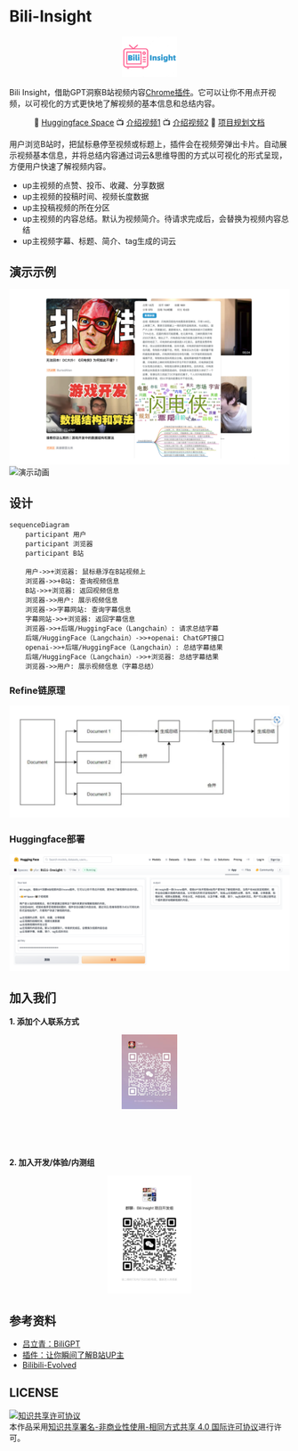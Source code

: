 # Bili-Insight

<div align="center">
    <img src="img/Bili-Insight.png" width=20%>
</div>

Bili Insight，借助GPT洞察B站视频内容[Chrome插件](https://chrome.google.com/webstore/detail/bili-insight%EF%BC%8C%E6%B4%9E%E5%AF%9Fb%E7%AB%99%E8%A7%86%E9%A2%91%E5%86%85%E5%AE%B9%E6%8F%92%E4%BB%B6/akodljjoaekbfjacabnihcbcbioidnfg?hl=zh-CN)。它可以让你不用点开视频，以可视化的方式更快地了解视频的基本信息和总结内容。
<p align="center">
     🤗 <a href="https://yfor-bili-insight2.hf.space/" target="_blank"> Huggingface Space</a>
     📺 <a href="https://b23.tv/P9ao5bc" target="_blank">介绍视频1</a>
     📺 <a href="https://www.bilibili.com/video/BV1KV4y1S7Rw/" target="_blank">介绍视频2</a> 
     📑 <a href="https://emoumcwvfx.feishu.cn/docx/FUNYdH8ClolsBjxrEm3crZt0nTh" target="_blank">项目规划文档</a> 
    
</p>

用户浏览B站时，把鼠标悬停至视频或标题上，插件会在视频旁弹出卡片。自动展示视频基本信息，并将总结内容通过词云&思维导图的方式以可视化的形式呈现，方便用户快速了解视频内容。

* up主视频的点赞、投币、收藏、分享数据
* up主视频的投稿时间、视频长度数据
* up主投稿视频的所在分区
* up主视频的内容总结。默认为视频简介。待请求完成后，会替换为视频内容总结
* up主视频字幕、标题、简介、tag生成的词云
## 演示示例
![演示图片](img/Insight_1280x800.png)
![演示动画](img/demo.gif)

## 设计
```mermaid
sequenceDiagram
    participant 用户
    participant 浏览器
    participant B站

    用户->>+浏览器: 鼠标悬浮在B站视频上
    浏览器->>+B站: 查询视频信息
    B站->>+浏览器: 返回视频信息
    浏览器->>用户: 展示视频信息
    浏览器->>字幕网站: 查询字幕信息
    字幕网站->>+浏览器: 返回字幕信息
    浏览器->>+后端/HuggingFace（Langchain）: 请求总结字幕
    后端/HuggingFace（Langchain）->>+openai: ChatGPT接口
    openai->>+后端/HuggingFace（Langchain）: 总结字幕结果
    后端/HuggingFace（Langchain）->>+浏览器: 总结字幕结果
    浏览器->>用户: 展示视频信息（字幕总结）
```
### Refine链原理
![截图](img/refine_chain.png)

###  Huggingface部署
![截图](img/huggingface.png)

## 加入我们
<b>1. 添加个人联系方式</b>
<div align="center">
    <img src="img/Wechat_Taylor.jpeg" width=20%>
    <br/><br/><br/><br/><br/>
</div>

<b>2. 加入开发/体验/内测组</b>
<div align="center">
    <img src="img/Wechat_Group.jpeg" width=30%>
</div>

## 参考资料
* [吕立青：BiliGPT](https://github.com/JimmyLv/BibiGPT)
* [插件：让你瞬间了解B站UP主](https://github.com/gaogaotiantian/biliscope)
* [Bilibili-Evolved](https://github.com/the1812/Bilibili-Evolved)

## LICENSE
<a rel="license" href="http://creativecommons.org/licenses/by-nc-sa/4.0/"><img alt="知识共享许可协议" style="border-width:0" src="https://img.shields.io/badge/license-CC%20BY--NC--SA%204.0-lightgrey" /></a><br />本作品采用<a rel="license" href="http://creativecommons.org/licenses/by-nc-sa/4.0/">知识共享署名-非商业性使用-相同方式共享 4.0 国际许可协议</a>进行许可。
